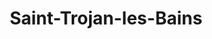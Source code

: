 ---
title: Saint-Trojan-les-Bains
url: /saint-trojan-les-bains/
latitude: 45.851
longitude: -1.218
---